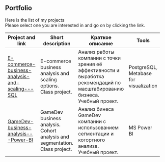 ## Portfolio
Here is the list of my projects  
Please select one you are interested in and go on by clicking the link.

| Project and link | Short description | Краткое описание | Tools |
|---|---|---|---|
|[E-commerce-business-analysis-and-scaling---SQL](https://github.com/realseich/E-commerce-business-analysis-and-scaling---SQL)|E-commerce business analysis and scaling options.<br />Class project.| Анализ работы компании с точки зрения её эффективности и выработка рекомендаций по масштабированию бизнеса.<br />Учебный проект.|PostgreSQL,<br />Metabase for visualization|
|[GameDev-business-analysis---Power-BI](https://github.com/realseich/GameDev-business-analysis---Power-BI)|GameDev business analysis. Сohort analysis and segmentation.<br />Class project.| Анализ бинеса GameDev компании с использованием сегментации и когортного анализа.<br />Учебный проект.|MS Power BI|
